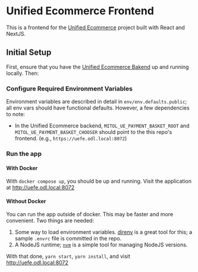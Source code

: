 # Unified Ecommerce Frontend

This is a frontend for the [Unified Ecommerce](https://github.com/mitodl/unified-ecommerce) project built with React and NextJS.

## Initial Setup

First, ensure that you have the [Unified Ecommerce Bakend](https://github.com/mitodl/unified-ecommerce) up and running locally. Then:

### Configure Required Environment Variables

Environment variables are described in detail in `env/env.defaults.public`; all env vars should have functional defaults. However, a few dependencies to note:

- In the Unified Ecommerce backend, `MITOL_UE_PAYMENT_BASKET_ROOT` and `MITOL_UE_PAYMENT_BASKET_CHOOSER` should point to the this repo's frontend. (e.g., `https://uefe.odl.local:8072`)

### Run the app

#### With Docker

With `docker compose up`, you should be up and running. Visit the application at http://uefe.odl.local:8072

#### Without Docker

You can run the app outside of docker. This may be faster and more convenient. Two things are needed:

1. Some way to load environment variables. [direnv](https://direnv.net/) is a great tool for this; a sample `.envrc` file is committed in the repo.
2. A NodeJS runtime; [`nvm`](https://github.com/nvm-sh/nvm) is a simple tool for managing NodeJS versions.

With that done, `yarn start`, `yarn install`, and visit http://uefe.odl.local:8072
